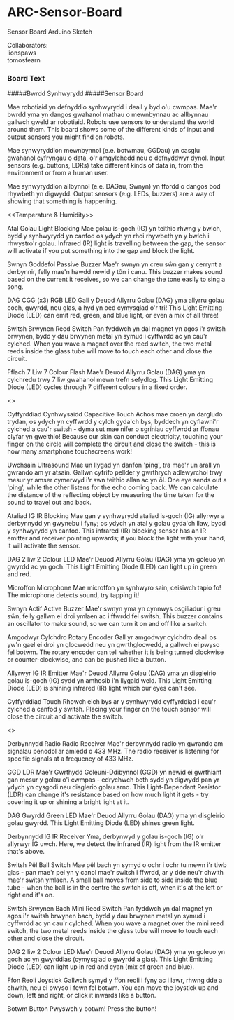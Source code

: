 # ARC-Sensor-Board

Sensor Board Arduino Sketch

Collaborators:<br>
lionspaws<br>
tomosfearn<br>

### Board Text

#####Bwrdd Synhwyrydd
#####Sensor Board

Mae robotiaid yn defnyddio synhwyrydd i deall y byd o'u cwmpas. Mae'r bwrdd yma yn dangos gwahanol mathau o mewnbynnau ac allbynnau gallwch gweld ar robotiaid.
Robots use sensors to understand the world around them. This board shows some of the different kinds of input and output sensors you might find on robots.

Mae synwyryddion mewnbynnol (e.e. botwmau, GGDau) yn casglu gwahanol cyfryngau o data, o'r amgylchedd neu o defnyddwyr dynol.
Input sensors (e.g. buttons, LDRs) take different kinds of data in, from the environment or from a human user.

Mae synwyryddion allbynnol (e.e. DAGau, Swnyn) yn ffordd o dangos bod rhywbeth yn digwydd.
Output sensors (e.g. LEDs, buzzers) are a way of showing that something is happening.

<<Temperature & Humidity>>

Atal Golau
Light Blocking
Mae golau is-goch (IG) yn teithio rhwng y bwlch, bydd y synhwyrydd yn canfod os ydych yn rhoi rhywbeth yn y bwlch i rhwystro'r golau.
Infrared (IR) light is travelling between the gap, the sensor will activate if you put something into the gap and block the light.

Swnyn Goddefol
Passive Buzzer
Mae'r swnyn yn creu sŵn gan y cerrynt a derbynnir, felly mae'n hawdd newid y tôn i canu.
This buzzer makes sound based on the current it receives, so we can change the tone easily to sing a song.

DAG CGG (x3)
RGB LED
Gall y Deuod Allyrru Golau (DAG) yma allyrru golau coch, gwyrdd, neu glas, a hyd yn oed cymysgiad o'r tri!
This Light Emitting Diode (LED) can emit red, green, and blue light, or even a mix of all three!

Switsh Brwynen
Reed Switch
Pan fyddwch yn dal magnet yn agos i'r switsh brwynen, bydd y dau brwynen metal yn symud i cyffwrdd ac yn cau'r cylched.
When you wave a magnet over the reed switch, the two metal reeds inside the glass tube will move to touch each other and close the circuit.

Fflach 7 Liw
7 Colour Flash
Mae'r Deuod Allyrru Golau (DAG) yma yn cylchredu trwy 7 liw gwahanol mewn trefn sefydlog.
This Light Emitting Diode (LED) cycles through 7 different colours in a fixed order.

<<RGB LED>>

Cyffyrddiad Cynhwysaidd
Capacitive Touch
Achos mae croen yn dargludo trydan, os ydych yn cyffwrdd y cylch gyda'ch bys, byddech yn cyflawni'r cylched a cau'r switsh - dyma sut mae nifer o sgriniau cyffwrdd ar ffonau clyfar yn gweithio!
Because our skin can conduct electricity, touching your finger on the circle will complete the circuit and close the switch - this is how many smartphone touchscreens work!

Uwchsain
Ultrasound
Mae un llygad yn danfon 'ping', tra mae'r un arall yn gwrando am yr atsain. Gallwn cyfrifo pellder y gwrthrych adlewyrchol trwy mesur yr amser cymerwyd i'r swn teithio allan ac yn ôl.
One eye sends out a 'ping', while the other listens for the echo coming back. We can calculate the distance of the reflecting object by measuring the time taken for the sound to travel out and back.

Ataliad IG
IR Blocking
Mae gan y synhwyrydd ataliad is-goch (IG) allyrwyr a derbynnydd yn gwynebu i fyny; os ydych yn atal y golau gyda'ch llaw, bydd y synhwyrydd yn canfod.
This infrared (IR) blocking sensor has an IR emitter and receiver pointing upwards; if you block the light with your hand, it will activate the sensor.

DAG 2 liw
2 Colour LED
Mae'r Deuod Allyrru Golau (DAG) yma yn goleuo yn gwyrdd ac yn goch.
This Light Emitting Diode (LED) can light up in green and red.

Microffon
Microphone
Mae microffon yn synhwyro sain, ceisiwch tapio fo!
The microphone detects sound, try tapping it!

Swnyn Actif
Active Buzzer
Mae'r swnyn yma yn cynnwys osgiliadur i greu sŵn, felly gallwn ei droi ymlaen ac i ffwrdd fel switsh.
This buzzer contains an oscillator to make sound, so we can turn it on and off like a switch.

Amgodwyr Cylchdro
Rotary Encoder
Gall yr amgodwyr cylchdro deall os yw'n gael ei droi yn glocwedd neu yn gwrthglocwedd, a gallwch ei pwyso fel botwm.
The rotary encoder can tell whether it is being turned clockwise or counter-clockwise, and can be pushed like a button.

Allyrwyr IG
IR Emitter
Mae'r Deuod Allyrru Golau (DAG) yma yn disgleirio golau is-goch (IG) sydd yn amhosib i'n llygaid weld.
This Light Emitting Diode (LED) is shining infrared (IR) light which our eyes can't see.

Cyffyrddiad
Touch
Rhowch eich bys ar y synhwyrydd cyffyrddiad i cau'r cylched a canfod y switsh.
Placing your finger on the touch sensor will close the circuit and activate the switch.

<<RGB LED>>

Derbynnydd Radio
Radio Receiver
Mae'r derbynnydd radio yn gwrando am signalau penodol ar amledd o 433 MHz.
The radio receiver is listening for specific signals at a frequency of 433 MHz.

GGD
LDR
Mae'r Gwrthydd Goleuni-Ddibynnol (GGD) yn newid ei gwrthiant gan mesur y golau o'i cwmpas - edrychwch beth sydd yn digwydd pan yr ydych yn cysgodi neu disglerio golau arno.
This Light-Dependant Resistor (LDR) can change it's resistance based on how much light it gets - try covering it up or shining a bright light at it.

DAG Gwyrdd
Green LED
Mae'r Deuod Allyrru Golau (DAG) yma yn disgleirio golau gwyrdd.
This Light Emitting Diode (LED) shines green light.

Derbynnydd IG
IR Receiver
Yma, derbynwyd y golau is-goch (IG) o'r allyrwyr IG uwch.
Here, we detect the infrared (IR) light from the IR emitter that's above.

Switsh Pêl
Ball Switch
Mae pêl bach yn symyd o ochr i ochr tu mewn i'r tiwb glas - pan mae'r pel yn y canol mae'r switsh i ffwrdd, ar y dde neu'r chwith mae'r switsh ymlaen.
A small ball moves from side to side inside the blue tube - when the ball is in the centre the switch is off, when it's at the left or right end it's on.

Switsh Brwynen Bach
Mini Reed Switch
Pan fyddwch yn dal magnet yn agos i'r switsh brwynen bach, bydd y dau brwynen metal yn symud i cyffwrdd ac yn cau'r cylched.
When you wave a magnet over the mini reed switch, the two metal reeds inside the glass tube will move to touch each other and close the circuit.

DAG 2 liw
2 Colour LED
Mae'r Deuod Allyrru Golau (DAG) yma yn goleuo yn goch ac yn gwyrddlas (cymysgiad o gwyrdd a glas).
This Light Emitting Diode (LED) can light up in red and cyan (mix of green and blue).

Ffon Reoli
Joystick
Gallwch symyd y ffon reoli i fyny ac i lawr, rhwng dde a chwith, neu ei pwyso i fewn fel botwm.
You can move the joystick up and down, left and right, or click it inwards like a button.

Botwm
Button
Pwyswch y botwm!
Press the button!